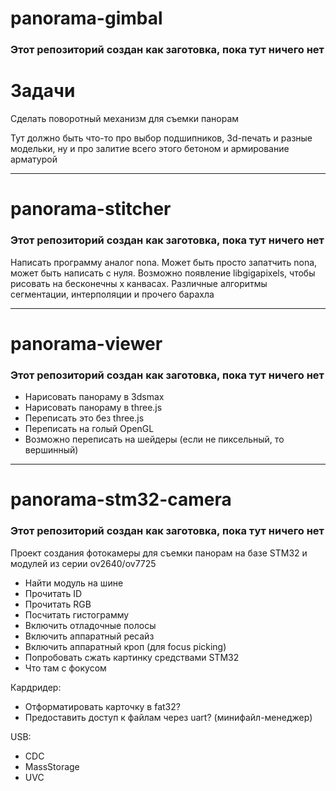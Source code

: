 # panorama-gimbal

### Этот репозиторий создан как заготовка, пока тут ничего нет

# Задачи
Сделать поворотный механизм для съемки панорам

Тут должно быть что-то про выбор подшипников, 3d-печать и разные модельки, ну и про залитие всего этого бетоном и армирование арматурой

------------------------------------------------------------

# panorama-stitcher

### Этот репозиторий создан как заготовка, пока тут ничего нет

Написать программу аналог nona. Может быть просто запатчить nona, может быть написать с нуля. Возможно появление libgigapixels, чтобы рисовать на бесконечны
х канвасах. Различные алгоритмы сегментации, интерполяции и прочего барахла

------------------------------------------------------------

# panorama-viewer

### Этот репозиторий создан как заготовка, пока тут ничего нет

* Нарисовать панораму в 3dsmax
* Нарисовать панораму в three.js
* Переписать это без three.js
* Переписать на голый OpenGL
* Возможно переписать на шейдеры (если не пиксельный, то вершинный)

------------------------------------------------------------

# panorama-stm32-camera

### Этот репозиторий создан как заготовка, пока тут ничего нет

Проект создания фотокамеры для съемки панорам на базе STM32 и модулей из серии ov2640/ov7725

* Найти модуль на шине
* Прочитать ID
* Прочитать RGB
* Посчитать гистограмму
* Включить отладочные полосы
* Включить аппаратный ресайз
* Включить аппаратный кроп (для focus picking)
* Попробовать сжать картинку средствами STM32
* Что там с фокусом

Кардридер:

* Отформатировать карточку в fat32?
* Предоставить доступ к файлам через uart? (минифайл-менеджер)

USB:

* CDC
* MassStorage
* UVC
